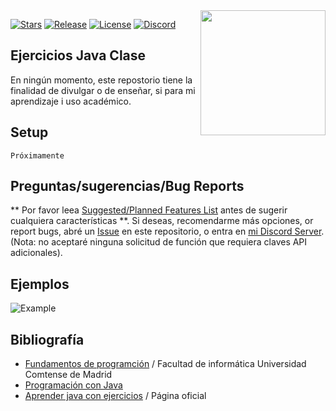 <img align="right" src="https://i.blogs.es/6091fa/java/1366_2000.jpg" height="200" width="200">

[![Stars](https://img.shields.io/github/stars/jagrosh/MusicBot.svg)](https://github.com/jagrosh/MusicBot/stargazers)
[![Release](https://img.shields.io/github/release/jagrosh/MusicBot.svg)](https://github.com/jagrosh/MusicBot/releases/latest)
[![License](https://img.shields.io/github/license/jagrosh/MusicBot.svg)](https://github.com/jagrosh/MusicBot/blob/master/LICENSE)
[![Discord](https://discordapp.com/api/guilds/147698382092238848/widget.png)](https://discord.gg/UDhdXjW)<br>
## Ejercicios Java Clase


En ningún momento, este repostorio tiene la finalidad de divulgar o de enseñar, si para mi aprendizaje i uso académico.


## Setup
```
Próximamente
```

## Preguntas/sugerencias/Bug Reports
** Por favor leea [Suggested/Planned Features List](https://github.com/SergiSvK/ClaseJava/projects/1) antes de sugerir cualquiera características **. Si deseas, recomendarme más opciones, or report bugs, abré un [Issue](https://github.com/SergiSvK/ClaseJava/issues) en este repositorio, o entra en [mi Discord Server](https://discord.gg/0p9LSGoRLu6Pet0k). (Nota: no aceptaré ninguna solicitud de función que requiera claves API adicionales).

## Ejemplos
![Example](https://i.imgur.com/RuS4kky.png)

## Bibliografía
* [Fundamentos de programción](https://docs.google.com/file/d/0Byy7aUl9u4fBdnZjVnZOampmTjA/edit) / Facultad de informática Universidad Comtense de Madrid
* [Programación con Java](https://docs.google.com/file/d/0Byy7aUl9u4fBRnJwc1U5Vkdnalk/edit)
* [Aprender java con ejercicios](https://leanpub.com/aprendejava) / Página oficial 
